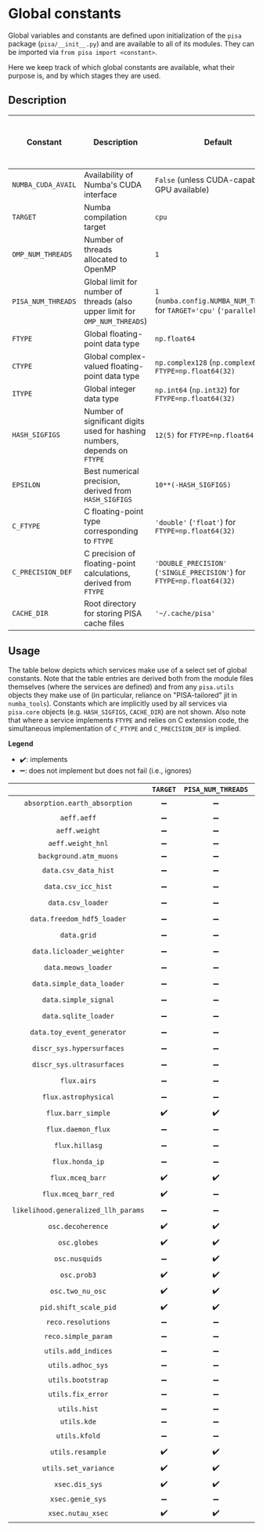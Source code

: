 # Global constants

Global variables and constants are defined upon initialization of the `pisa` package (`pisa/__init__.py`) and are available to all of its modules.
They can be imported via `from pisa import <constant>`.

Here we keep track of which global constants are available, what their purpose is, and by which stages they are used.

## Description

| Constant           | Description                                                               | Default                                                               | Overwritten by environment variables (priority indicated where necessary) |
| ------------------ | ------------------------------------------------------------------------- | --------------------------------------------------------------------- | ------------------------------------------------------------------------- |
| `NUMBA_CUDA_AVAIL` | Availability of Numba's CUDA interface                                    | `False` (unless CUDA-capable GPU available)                           |                                                                           |
| `TARGET`           | Numba compilation target                                                  | `cpu`                                                                 | `PISA_TARGET` (GPU target only possible if `NUMBA_CUDA_AVAIL`)                                                              |
| `OMP_NUM_THREADS`  | Number of threads allocated to OpenMP                                     | `1`                                                                   | `OMP_NUM_THREADS`                                                         |
| `PISA_NUM_THREADS` | Global limit for number of threads (also upper limit for `OMP_NUM_THREADS`) | `1` (`numba.config.NUMBA_NUM_THREADS`) for `TARGET='cpu'` (`'parallel'`) | `PISA_NUM_THREADS`                                                         |
| `FTYPE`            | Global floating-point data type                                           | `np.float64`                                                          | `PISA_FTYPE`                                                              |
| `CTYPE`            | Global complex-valued floating-point data type                            | `np.complex128` (`np.complex64`) for `FTYPE=np.float64(32)`            |                                                                  |
| `ITYPE`            | Global integer data type                                                  | `np.int64` (`np.int32`) for `FTYPE=np.float64(32)`                    |                                                                  |
| `HASH_SIGFIGS`     | Number of significant digits used for hashing numbers, depends on `FTYPE` | `12(5)` for `FTYPE=np.float64(32)`                                    |                                                                           |
| `EPSILON`          | Best numerical precision, derived from `HASH_SIGFIGS`                     | `10**(-HASH_SIGFIGS)`                                                 |                                                                           |
| `C_FTYPE`          | C floating-point type corresponding to `FTYPE`                            | `'double'` (`'float'`) for `FTYPE=np.float64(32)`                       |                                                                           |
| `C_PRECISION_DEF`  | C precision of floating-point calculations, derived from `FTYPE`          | `'DOUBLE_PRECISION'` (`'SINGLE_PRECISION'`) for `FTYPE=np.float64(32)`   |                                                                           |
| `CACHE_DIR`        | Root directory for storing PISA cache files                               | `'~/.cache/pisa'`                                                     | 1.`PISA_CACHE_DIR`, 2.`XDG_CACHE_HOME/pisa`                               |

## Usage
The table below depicts which services make use of a select set of global constants.
Note that the table entries are derived both from the module files themselves (where the services are defined) and from any `pisa.utils` objects they make use of (in particular, reliance on "PISA-tailored" jit in `numba_tools`).
Constants which are implicitly used by all services via `pisa.core` objects (e.g. `HASH_SIGFIGS`, `CACHE_DIR`) are not shown.
Also note that where a service implements `FTYPE` and relies on C extension code, the simultaneous implementation of `C_FTYPE` and `C_PRECISION_DEF` is implied.

**Legend**
- :heavy_check_mark:: implements
- :heavy_minus_sign:: does not implement but does not fail (i.e., ignores)

|                            | `TARGET`    | `PISA_NUM_THREADS`     | `FTYPE`               |
| :------------------------: | :-------------------: | :-------------------: | :-------------------: |
| `absorption.earth_absorption` | :heavy_minus_sign: | :heavy_minus_sign: | :heavy_check_mark: |
| `aeff.aeff`                   | :heavy_minus_sign: | :heavy_minus_sign: | :heavy_minus_sign: |
| `aeff.weight`                 | :heavy_minus_sign: | :heavy_minus_sign: | :heavy_minus_sign: |
| `aeff.weight_hnl`             | :heavy_minus_sign: | :heavy_minus_sign: | :heavy_minus_sign: |
| `background.atm_muons`        | :heavy_minus_sign: | :heavy_minus_sign: | :heavy_minus_sign: |
| `data.csv_data_hist`          | :heavy_minus_sign: | :heavy_minus_sign: | :heavy_check_mark: |
| `data.csv_icc_hist`           | :heavy_minus_sign: | :heavy_minus_sign: | :heavy_check_mark: |
| `data.csv_loader`             | :heavy_minus_sign: | :heavy_minus_sign: | :heavy_check_mark: |
| `data.freedom_hdf5_loader`    | :heavy_minus_sign: | :heavy_minus_sign: | :heavy_check_mark: |
| `data.grid`                   | :heavy_minus_sign: | :heavy_minus_sign: | :heavy_check_mark: |
| `data.licloader_weighter`     | :heavy_minus_sign: | :heavy_minus_sign: | :heavy_check_mark: |
| `data.meows_loader`           | :heavy_minus_sign: | :heavy_minus_sign: | :heavy_check_mark: |
| `data.simple_data_loader`     | :heavy_minus_sign: | :heavy_minus_sign: | :heavy_check_mark: |
| `data.simple_signal`          | :heavy_minus_sign: | :heavy_minus_sign: | :heavy_check_mark: |
| `data.sqlite_loader`          | :heavy_minus_sign: | :heavy_minus_sign: | :heavy_check_mark: |
| `data.toy_event_generator`    | :heavy_minus_sign:    | :heavy_minus_sign: | :heavy_check_mark: |
| `discr_sys.hypersurfaces`     | :heavy_minus_sign:    | :heavy_minus_sign: | :heavy_check_mark:    |
| `discr_sys.ultrasurfaces`     | :heavy_minus_sign: | :heavy_minus_sign: | :heavy_check_mark: |
| `flux.airs`                   | :heavy_minus_sign: | :heavy_minus_sign: | :heavy_check_mark: |
| `flux.astrophysical`          | :heavy_minus_sign: | :heavy_minus_sign: | :heavy_check_mark: |
| `flux.barr_simple`            | :heavy_check_mark: | :heavy_check_mark: | :heavy_check_mark: |
| `flux.daemon_flux`            | :heavy_minus_sign: | :heavy_minus_sign: | :heavy_check_mark: |
| `flux.hillasg`                | :heavy_minus_sign: | :heavy_minus_sign: | :heavy_check_mark: |
| `flux.honda_ip`               | :heavy_minus_sign: | :heavy_minus_sign: | :heavy_check_mark: |
| `flux.mceq_barr`              | :heavy_check_mark: | :heavy_check_mark: | :heavy_check_mark: |
| `flux.mceq_barr_red`          | :heavy_check_mark:    | :heavy_minus_sign: | :heavy_check_mark:    |
| `likelihood.generalized_llh_params`   | :heavy_minus_sign: | :heavy_minus_sign: | :heavy_check_mark: |
| `osc.decoherence`             | :heavy_check_mark:    | :heavy_check_mark: | :heavy_check_mark:    |
| `osc.globes`                  | :heavy_check_mark:    | :heavy_check_mark: | :heavy_check_mark:    |
| `osc.nusquids`                | :heavy_minus_sign:    | :heavy_check_mark: | :heavy_check_mark:    |
| `osc.prob3`                   | :heavy_check_mark:    | :heavy_check_mark: | :heavy_check_mark:    |
| `osc.two_nu_osc`              | :heavy_check_mark:    | :heavy_check_mark: | :heavy_check_mark:    |
| `pid.shift_scale_pid`         | :heavy_check_mark: | :heavy_check_mark: | :heavy_check_mark: |
| `reco.resolutions`            | :heavy_minus_sign: | :heavy_minus_sign: | :heavy_minus_sign: |
| `reco.simple_param`           | :heavy_minus_sign: | :heavy_minus_sign: | :heavy_check_mark: |
| `utils.add_indices`           | :heavy_minus_sign:    | :heavy_minus_sign: | :heavy_minus_sign:    |
| `utils.adhoc_sys`             | :heavy_minus_sign:    | :heavy_minus_sign: | :heavy_check_mark:    |
| `utils.bootstrap`             | :heavy_minus_sign:    | :heavy_minus_sign: | :heavy_minus_sign:    |
| `utils.fix_error`             | :heavy_minus_sign:    | :heavy_minus_sign: | :heavy_check_mark:    |
| `utils.hist`                  | :heavy_minus_sign:    | :heavy_minus_sign: | :heavy_minus_sign:    |
| `utils.kde`                   | :heavy_minus_sign:    | :heavy_minus_sign: | :heavy_minus_sign:    |
| `utils.kfold`                 | :heavy_minus_sign:    | :heavy_minus_sign: | :heavy_check_mark:    |
| `utils.resample`              | :heavy_check_mark:    | :heavy_check_mark: | :heavy_check_mark:    |
| `utils.set_variance`          | :heavy_check_mark:    | :heavy_check_mark: | :heavy_check_mark:    |
| `xsec.dis_sys`                | :heavy_check_mark: | :heavy_check_mark: | :heavy_check_mark: |
| `xsec.genie_sys`              | :heavy_minus_sign:    | :heavy_minus_sign: | :heavy_minus_sign:    |
| `xsec.nutau_xsec`             | :heavy_check_mark:    | :heavy_check_mark: | :heavy_check_mark:    |

